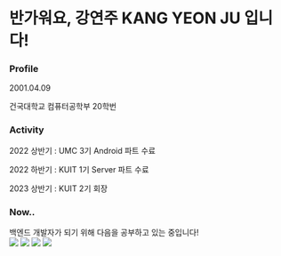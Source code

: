 <h1>반가워요, 강연주 KANG YEON JU 입니다!</h1>

<h3>Profile</Profile></h3>
<p>2001.04.09</p>
<p>건국대학교 컴퓨터공학부 20학번
</p>

<h3>Activity</h3>
<p>2022 상반기 : UMC 3기 Android 파트 수료</p>
<p>2022 하반기 : KUIT 1기 Server 파트 수료</p>
<p>2023 상반기 : KUIT 2기 회장</p>

<h3>Now..</h3>
백엔드 개발자가 되기 위해 다음을 공부하고 있는 중입니다!
<div>
  <img src="https://img.shields.io/badge/Spring-6DB33F?logo=Spring&logoColor=green" />
  <img src="https://img.shields.io/badge/Spring%20Boot-6DB33F?logo=Spring%20Boot&logoColor=white" />
  <img src="https://img.shields.io/badge/Algorithm-00BCB4?logo=The%20Algorithms&logoColor=white" /> 
  <img src="https://img.shields.io/badge/Amazon%20AWS-232F3E?logo=Amazon%20AWS&logoColor=white" /> 
</div>

<!--
**yeonjookang/yeonjookang** is a ✨ _special_ ✨ repository because its `README.md` (this file) appears on your GitHub profile.

Here are some ideas to get you started:

- 🔭 I’m currently working on ...
- 🌱 I’m currently learning ...
- 👯 I’m looking to collaborate on ...
- 🤔 I’m looking for help with ...
- 💬 Ask me about ...
- 📫 How to reach me: ...
- 😄 Pronouns: ...
- ⚡ Fun fact: ...
-->
